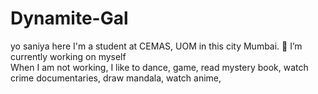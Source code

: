 # Dynamite-Gal
yo saniya here
 I'm a student at CEMAS, UOM in this city Mumbai.
 🔭 I’m currently working on myself  
 When I am not working, I like to dance, game, read mystery book, watch crime documentaries, draw mandala, watch anime,  
